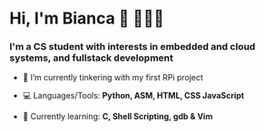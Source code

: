 <h1>Hi, I'm Bianca 👋 👩🏽‍💻</h1>
<h3>I'm a CS student with interests in embedded and cloud systems, and fullstack development</h3>

- 🔭 I’m currently tinkering with my first RPi project

- 💻 Languages/Tools: **Python, ASM, HTML, CSS JavaScript**

- 🌱 Currently learning: **C, Shell Scripting, gdb & Vim**

<!-- ⚡ Fun fact: I am on a quest to try every type of dumpling from around the 🌎 -->

